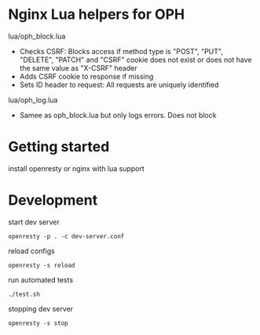 # Nginx Lua helpers for OPH

lua/oph_block.lua
* Checks CSRF: Blocks access if method type is "POST", "PUT", "DELETE", "PATCH" and "CSRF" cookie does not exist or does not have the same value as "X-CSRF" header
* Adds CSRF cookie to response if missing
* Sets ID header to request: All requests are uniquely identified 

lua/oph_log.lua
* Samee as oph_block.lua but only logs errors. Does not block  

# Getting started

install openresty or nginx with lua support

# Development

start dev server

    openresty -p . -c dev-server.conf 

reload configs

    openresty -s reload

run automated tests

    ./test.sh

stopping dev server

    openresty -s stop
